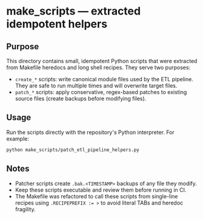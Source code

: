  # make_scripts — extracted idempotent helpers

## Purpose

This directory contains small, idempotent Python scripts that were extracted from Makefile heredocs and long shell recipes. They serve two purposes:

- `create_*` scripts: write canonical module files used by the ETL pipeline. They are safe to run multiple times and will overwrite target files.
- `patch_*` scripts: apply conservative, regex-based patches to existing source files (create backups before modifying files).

## Usage

Run the scripts directly with the repository's Python interpreter. For example:

```bash
python make_scripts/patch_etl_pipeline_helpers.py
```

## Notes

- Patcher scripts create `.bak.<TIMESTAMP>` backups of any file they modify.
- Keep these scripts executable and review them before running in CI.
- The Makefile was refactored to call these scripts from single-line recipes using `.RECIPEPREFIX := >` to avoid literal TABs and heredoc fragility.
